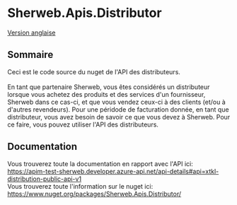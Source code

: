# Sherweb.Apis.Distributor

[Version anglaise](README.md)

## Sommaire

Ceci est le code source du nuget de l'API des distributeurs. <br><br> En tant que partenaire Sherweb, vous êtes considérés un distributeur lorsque vous achetez des produits et des services d'un fournisseur, Sherweb dans ce cas-ci, et que vous vendez ceux-ci à des clients (et/ou à d'autres revendeurs). Pour une péridode de facturation donnée, en tant que distributeur, vous avez besoin de savoir ce que vous devez à Sherweb. Pour ce faire, vous pouvez utiliser l'API des distributeurs.

## Documentation

Vous trouverez toute la documentation en rapport avec l'API ici: https://apim-test-sherweb.developer.azure-api.net/api-details#api=xtkl-distribution-public-api-v1 <br>
Vous trouverez toute l'information sur le nuget ici: https://www.nuget.org/packages/Sherweb.Apis.Distributor/
